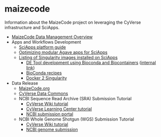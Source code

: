 # maizecode
Information about the MaizeCode project on leveraging the CyVerse infrastructure and SciApps.

* [MaizeCode Data Management Overview](docs/MaizeCode-data-management.md)
* Apps and Workflows Development
  * [SciApps platform guide](https://cyverse-sciapps-guide.readthedocs-hosted.com/en/latest/index.html)
  * [Optimizing modular Agave apps for SciApps](docs/Agave-SciApps.md)
  * [Listing of Singularity images installed on SciApps](docs/Singularity-SciApps.md)
    * [DE Tool development using Bioconda and Biocontainers](https://pods.iplantcollaborative.org/wiki/display/TUT/Biocontainers+for+the+Discovery+Environment) ([internal link](https://wiki.cyverse.org/wiki/display/csmgmt/DE+Tool+Docker+Image+registration+and+installation+using+Bioconda+and+Biocontainers))
    * [BioConda recipes](https://github.com/bioconda/bioconda-recipes)
    * [Docker 2 Singularity](https://github.com/singularityware/docker2singularity)
* Data Release
  * [MaizeCode.org](http://www.maizecode.org/data/)
  * [CyVerse Data Commons](http://datacommons.cyverse.org/)
  * NCBI Sequence Read Archive (SRA) Submission Tutorial
    * [CyVerse Wiki tutorial](https://wiki.cyverse.org/wiki/pages/viewpage.action?pageId=20351132)
    * [CyVerse Learning Center tutorial](https://learning.cyverse.org/projects/sra_submission_quickstart/en/latest/)
    * [NCBI submission portal](https://www.ncbi.nlm.nih.gov/sra/docs/submitportal/)
  * NCBI Whole Genome Shotgun (WGS) Submission Tutorial
    * [CyVerse Wiki tutorial](https://wiki.cyverse.org/wiki/pages/viewpage.action?pageId=34834057)
    * [NCBI genome submission](https://www.ncbi.nlm.nih.gov/genbank/genomesubmit/)
